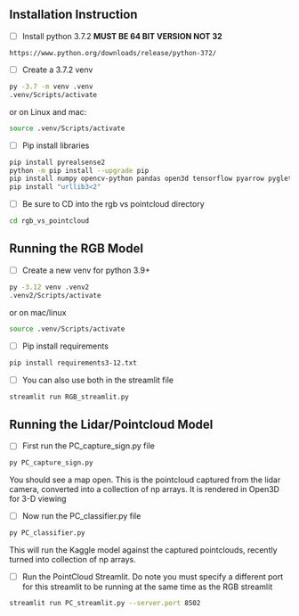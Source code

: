 ## Installation Instruction
- [ ] Install python 3.7.2  **MUST BE 64 BIT VERSION NOT 32**
```
https://www.python.org/downloads/release/python-372/
```
- [ ] Create a 3.7.2 venv
```bash
py -3.7 -m venv .venv
.venv/Scripts/activate
```
or on Linux and mac:
```bash
source .venv/Scripts/activate
```

- [ ] Pip install libraries
```bash
pip install pyrealsense2
python -m pip install --upgrade pip
pip install numpy opencv-python pandas open3d tensorflow pyarrow pyglet==1.4.9
pip install "urllib3<2"
```

- [ ] Be sure to CD into the rgb vs pointcloud directory
```bash 
cd rgb_vs_pointcloud
```

## Running the RGB Model

- [ ] Create a new venv for python 3.9+
```bash
py -3.12 venv .venv2
.venv2/Scripts/activate
```
or on mac/linux
```bash
source .venv/Scripts/activate
```
- [ ] Pip install requirements
```bash
pip install requirements3-12.txt
```
- [ ] You can also use both in the streamlit file
```bash
streamlit run RGB_streamlit.py
```


## Running the Lidar/Pointcloud Model
- [ ] First run the PC_capture_sign.py file
```bash
py PC_capture_sign.py
```
You should see a map open. This is the pointcloud captured from the lidar camera, converted into a collection of np arrays. It is rendered in Open3D for 3-D viewing
- [ ] Now run the PC_classifier.py file
```bash
py PC_classifier.py
```
This will run the Kaggle model against the captured pointclouds, recently turned into collection of np arrays. 

- [ ] Run the PointCloud Streamlit. Do note you must specify a different port for this streamlit to be running at the same time as the RGB streamlit
```bash
streamlit run PC_streamlit.py --server.port 8502
```




